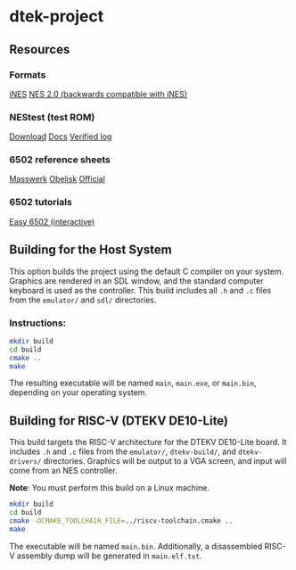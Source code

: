 # dtek-project

## Resources

### Formats

[iNES](https://www.nesdev.org/wiki/INES)
[NES 2.0 (backwards compatible with iNES)](https://www.nesdev.org/wiki/NES_2.0)

### NEStest (test ROM)

[Download](http://nickmass.com/images/nestest.nes)
[Docs](https://www.qmtpro.com/~nes/misc/nestest.txt)
[Verified log](https://www.qmtpro.com/~nes/misc/nestest.log)

### 6502 reference sheets

[Masswerk](https://www.masswerk.at/6502/6502_instruction_set.html)
[Obelisk](https://www.nesdev.org/obelisk-6502-guide/reference.html)
[Official](http://www.6502.org/tutorials/6502opcodes.html)

### 6502 tutorials

[Easy 6502 (interactive)](http://skilldrick.github.io/easy6502)


## Building for the Host System

This option builds the project using the default C compiler on your system. 
Graphics are rendered in an SDL window, and the standard computer keyboard is used as the controller. 
This build includes all `.h` and `.c` files from the `emulator/` and `sdl/` directories.

### Instructions:

```sh
mkdir build
cd build
cmake ..
make
```
The resulting executable will be named `main`, `main.exe`, or `main.bin`, depending on your operating system.

## Building for RISC-V (DTEKV DE10-Lite)
This build targets the RISC-V architecture for the DTEKV DE10-Lite board. 
It includes `.h` and `.c` files from the `emulator/`, `dtekv-build/`, and `dtekv-drivers/` directories. 
Graphics will be output to a VGA screen, and input will come from an NES controller.

**Note**: You must perform this build on a Linux machine.

```sh
mkdir build
cd build
cmake -DCMAKE_TOOLCHAIN_FILE=../riscv-toolchain.cmake ..
make
```
The executable will be named `main.bin`. Additionally, a disassembled RISC-V assembly dump will be generated in `main.elf.txt`.